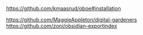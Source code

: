 https://github.com/kmaasrud/oboe#installation


https://github.com/MaggieAppleton/digital-gardeners
https://github.com/zoni/obsidian-exportindex
